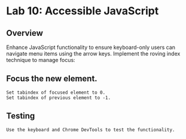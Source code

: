 # Lab 10: Accessible JavaScript

## Overview

Enhance JavaScript functionality to ensure keyboard-only users can navigate menu items using the arrow keys. Implement the roving index technique to manage focus:

## Focus the new element.

    Set tabindex of focused element to 0.
    Set tabindex of previous element to -1.

## Testing

    Use the keyboard and Chrome DevTools to test the functionality.

